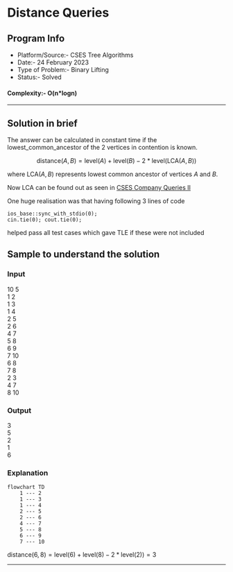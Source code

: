 # Distance Queries
## Program Info
- Platform/Source:-     CSES Tree Algorithms
- Date:-                24 February 2023
- Type of Problem:-     Binary Lifting
- Status:-              Solved
#### Complexity:- O(n*logn)
---
## Solution in brief

The answer can be calculated in constant time if the lowest_common_ancestor of the 2 vertices in contention is known.

$$\text{distance}(A,B) = \text{level}(A) + \text{level}(B) - 2 * \text{level}(\text{LCA}(A, B))$$

where $\text{LCA}(A,B)$ represents lowest common ancestor of vertices $A$ and $B$.

Now LCA can be found out as seen in [CSES Company Queries II](../Company%20Queries%20II/Company_Queries_II.md)


One huge realisation was that having following 3 lines of code
```
ios_base::sync_with_stdio(0);
cin.tie(0); cout.tie(0);
```
helped pass all test cases which gave TLE if these were not included

## Sample to understand the solution

### Input
10 5\
1 2\
1 3\
1 4\
2 5\
2 6\
4 7\
5 8\
6 9\
7 10\
6 8\
7 8\
2 3\
4 7\
8 10

### Output
3\
5\
2\
1\
6


### Explanation

```mermaid
flowchart TD
    1 --- 2
    1 --- 3
    1 --- 4
    2 --- 5
    2 --- 6
    4 --- 7
    5 --- 8
    6 --- 9
    7 --- 10

```

$\text{distance}(6,8) = \text{level}(6) + \text{level}(8) - 2 * \text{level}(2)) = 3$

---